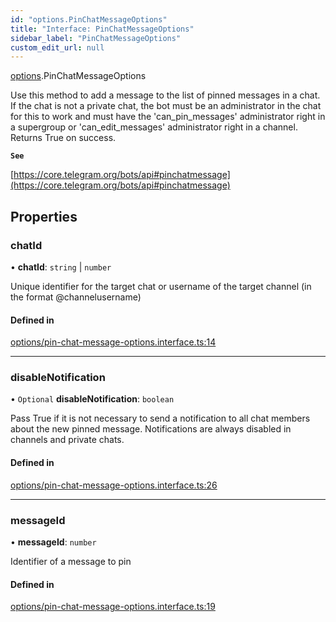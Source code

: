 ```yaml
---
id: "options.PinChatMessageOptions"
title: "Interface: PinChatMessageOptions"
sidebar_label: "PinChatMessageOptions"
custom_edit_url: null
---
```


[options](../modules/options.md).PinChatMessageOptions

Use this method to add a message to the list of pinned messages in a chat. If
the chat is not a private chat, the bot must be an administrator in the chat for
this to work and must have the 'can_pin_messages' administrator right in a
supergroup or 'can_edit_messages' administrator right in a channel. Returns True
on success.

**`See`**

[https://core.telegram.org/bots/api#pinchatmessage](https://core.telegram.org/bots/api#pinchatmessage)

## Properties

### chatId

• **chatId**: `string` \| `number`

Unique identifier for the target chat or username of the target channel (in the
format @channelusername)

#### Defined in

[options/pin-chat-message-options.interface.ts:14](https://github.com/DeityLamb/telegramjs/blob/32b4cca/packages/common/lib/interfaces/options/pin-chat-message-options.interface.ts#L14)

___

### disableNotification

• `Optional` **disableNotification**: `boolean`

Pass True if it is not necessary to send a notification to all chat members
about the new pinned message. Notifications are always disabled in channels and
private chats.

#### Defined in

[options/pin-chat-message-options.interface.ts:26](https://github.com/DeityLamb/telegramjs/blob/32b4cca/packages/common/lib/interfaces/options/pin-chat-message-options.interface.ts#L26)

___

### messageId

• **messageId**: `number`

Identifier of a message to pin

#### Defined in

[options/pin-chat-message-options.interface.ts:19](https://github.com/DeityLamb/telegramjs/blob/32b4cca/packages/common/lib/interfaces/options/pin-chat-message-options.interface.ts#L19)
